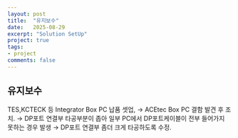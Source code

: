 ```yaml
---
layout: post
title:  "유지보수"
date:   2025-08-29
excerpt: "Solution SetUp"
project: true
tags:
- project
comments: false
---
```



## 유지보수

TES,KCTECK 등 Integrator Box PC 납품 셋업, → ACEtec Box PC 결함 발견 후 조치.
→ DP포트 연결부 타공부분이 좁아 일부 PC에서 DP포트케이블이 전부 들어가지 못하는 경우 발생
→ DP포트 연결부 좀더 크게 타공하도록 수정.  
